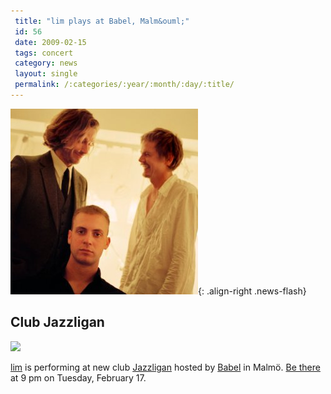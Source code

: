 ```yaml
---
 title: "lim plays at Babel, Malm&ouml;"
 id: 56
 date: 2009-02-15
 tags: concert
 category: news
 layout: single
 permalink: /:categories/:year/:month/:day/:title/
---
```

![image-right](/assets/images/laughing-web.jpg){: .align-right .news-flash}

<h2>Club Jazzligan</h2>
<img src="bilder/lim_logo_cl.jpg"></img>

<a href="http://www.henrikfrisk.com/index.jsp?metaId=music&id=proj&about=1&field=title&query=lim">lim</a> is performing at new club <a href="http://profile.myspace.com/index.cfm?fuseaction=user.viewProfile&friendID=444795825">Jazzligan</a> hosted by <a href="http://babelmalmo.se/">Babel</a> in Malmö. <a href="http://maps.google.se/maps?oe=utf-8&rls=org.mozilla:en-US:official&client=firefox-a&um=1&ie=UTF-8&q=Babel,+Malm%C3%B6&fb=1&split=1&gl=se&cid=0,0,11479059313756900952&ei=BJqYSa3vKNH__QbOg8mcCg&sa=X&oi=local_result&resnum=1&ct=image">Be there</a> at 9 pm on Tuesday, February 17.

